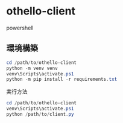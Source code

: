 # othello-client

powershell

## 環境構築

```powershell
cd /path/to/othello-client
python -m venv venv
venv\Scripts\activate.ps1
python -m pip install -r requirements.txt
```

実行方法

```powershell
cd /path/to/othello-client
venv\Scripts\activate.ps1
python /path/to/client.py
```
